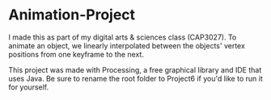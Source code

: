 # Animation-Project
I made this as part of my digital arts & sciences class (CAP3027). To animate an object, we
linearly interpolated between the objects' vertex positions from one keyframe to the next.

This project was made with Processing, a free graphical library and IDE that uses Java.  Be sure to rename the root folder to Project6 if you'd like to run it for yourself.
